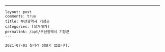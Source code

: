 ---
    layout: post
    comments: true
    title: 부산광역시 기장군
    categories: [실거래가]
    permalink: /apt/부산광역시 기장군
    ---

    2021-07-01 실거래 정보가 없습니다.

    